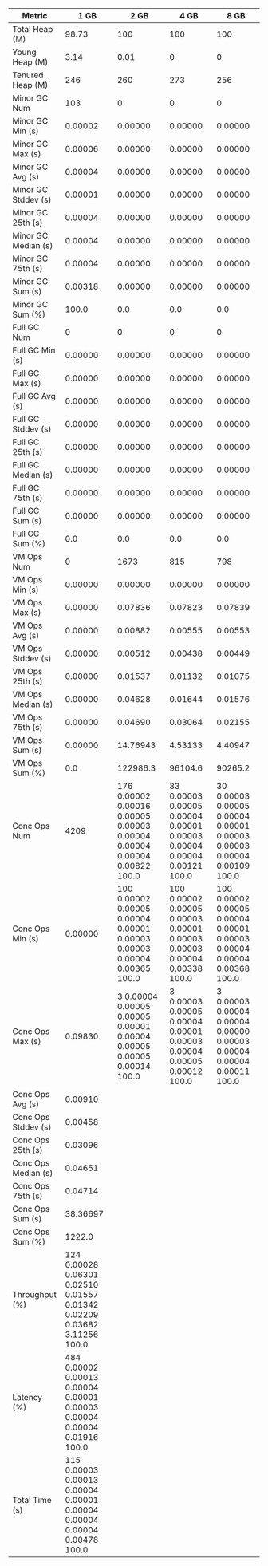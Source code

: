 | Metric | 1 GB | 2 GB | 4 GB | 8 GB |
|------|----|----|----|----|
| Total Heap (M) | 98.73 | 100 | 100 | 100 |
| Young Heap (M) | 3.14 | 0.01 | 0 | 0 |
| Tenured Heap (M) | 246 | 260 | 273 | 256 |
| Minor GC Num | 103 | 0 | 0 | 0 |
| Minor GC Min (s) | 0.00002 | 0.00000 | 0.00000 | 0.00000 |
| Minor GC Max (s) | 0.00006 | 0.00000 | 0.00000 | 0.00000 |
| Minor GC Avg (s) | 0.00004 | 0.00000 | 0.00000 | 0.00000 |
| Minor GC Stddev (s) | 0.00001 | 0.00000 | 0.00000 | 0.00000 |
| Minor GC 25th (s) | 0.00004 | 0.00000 | 0.00000 | 0.00000 |
| Minor GC Median (s) | 0.00004 | 0.00000 | 0.00000 | 0.00000 |
| Minor GC 75th (s) | 0.00004 | 0.00000 | 0.00000 | 0.00000 |
| Minor GC Sum (s) | 0.00318 | 0.00000 | 0.00000 | 0.00000 |
| Minor GC Sum (%) | 100.0 | 0.0 | 0.0 | 0.0 |
| Full GC Num | 0 | 0 | 0 | 0 |
| Full GC Min (s) | 0.00000 | 0.00000 | 0.00000 | 0.00000 |
| Full GC Max (s) | 0.00000 | 0.00000 | 0.00000 | 0.00000 |
| Full GC Avg (s) | 0.00000 | 0.00000 | 0.00000 | 0.00000 |
| Full GC Stddev (s) | 0.00000 | 0.00000 | 0.00000 | 0.00000 |
| Full GC 25th (s) | 0.00000 | 0.00000 | 0.00000 | 0.00000 |
| Full GC Median (s) | 0.00000 | 0.00000 | 0.00000 | 0.00000 |
| Full GC 75th (s) | 0.00000 | 0.00000 | 0.00000 | 0.00000 |
| Full GC Sum (s) | 0.00000 | 0.00000 | 0.00000 | 0.00000 |
| Full GC Sum (%) | 0.0 | 0.0 | 0.0 | 0.0 |
| VM Ops Num | 0 | 1673 | 815 | 798 |
| VM Ops Min (s) | 0.00000 | 0.00000 | 0.00000 | 0.00000 |
| VM Ops Max (s) | 0.00000 | 0.07836 | 0.07823 | 0.07839 |
| VM Ops Avg (s) | 0.00000 | 0.00882 | 0.00555 | 0.00553 |
| VM Ops Stddev (s) | 0.00000 | 0.00512 | 0.00438 | 0.00449 |
| VM Ops 25th (s) | 0.00000 | 0.01537 | 0.01132 | 0.01075 |
| VM Ops Median (s) | 0.00000 | 0.04628 | 0.01644 | 0.01576 |
| VM Ops 75th (s) | 0.00000 | 0.04690 | 0.03064 | 0.02155 |
| VM Ops Sum (s) | 0.00000 | 14.76943 | 4.53133 | 4.40947 |
| VM Ops Sum (%) | 0.0 | 122986.3 | 96104.6 | 90265.2 |
| Conc Ops Num | 4209 | 176	0.00002	0.00016	0.00005	0.00003	0.00004	0.00004	0.00004	0.00822	100.0 | 33	0.00003	0.00005	0.00004	0.00001	0.00003	0.00004	0.00004	0.00121	100.0 | 30	0.00003	0.00005	0.00004	0.00001	0.00003	0.00003	0.00004	0.00109	100.0 |
| Conc Ops Min (s) | 0.00000 | 100	0.00002	0.00005	0.00004	0.00001	0.00003	0.00003	0.00004	0.00365	100.0 | 100	0.00002	0.00005	0.00003	0.00001	0.00003	0.00003	0.00004	0.00338	100.0 | 100	0.00002	0.00005	0.00004	0.00001	0.00003	0.00004	0.00004	0.00368	100.0 |
| Conc Ops Max (s) | 0.09830 | 3	0.00004	0.00005	0.00005	0.00001	0.00004	0.00005	0.00005	0.00014	100.0 | 3	0.00003	0.00005	0.00004	0.00001	0.00003	0.00004	0.00005	0.00012	100.0 | 3	0.00003	0.00004	0.00004	0.00000	0.00003	0.00004	0.00004	0.00011	100.0 |
| Conc Ops Avg (s) | 0.00910 |  |  |  |
| Conc Ops Stddev (s) | 0.00458 |  |  |  |
| Conc Ops 25th (s) | 0.03096 |  |  |  |
| Conc Ops Median (s) | 0.04651 |  |  |  |
| Conc Ops 75th (s) | 0.04714 |  |  |  |
| Conc Ops Sum (s) | 38.36697 |  |  |  |
| Conc Ops Sum (%) | 1222.0 |  |  |  |
| Throughput (%) | 124	0.00028	0.06301	0.02510	0.01557	0.01342	0.02209	0.03682	3.11256	100.0 |  |  |  |
| Latency (%) | 484	0.00002	0.00013	0.00004	0.00001	0.00003	0.00004	0.00004	0.01916	100.0 |  |  |  |
| Total Time (s) | 115	0.00003	0.00013	0.00004	0.00001	0.00004	0.00004	0.00004	0.00478	100.0 |  |  |  |
